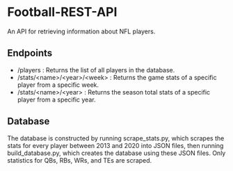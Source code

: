 # Football-REST-API
An API for retrieving information about NFL players. 

## Endpoints
- /players : Returns the list of all players in the database.
- /stats/\<name>/\<year>/\<week> : Returns the game stats of a specific player from a specific week.
- /stats/\<name>/\<year> : Returns the season total stats of a specific player from a specific year.

## Database
The database is constructed by running scrape_stats.py, which scrapes the stats for every player between 2013 and 2020 into JSON files, then running
build_database.py, which creates the database using these JSON files. Only statistics for QBs, RBs, WRs, and TEs are scraped.
